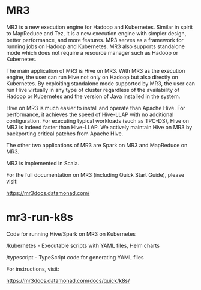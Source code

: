 MR3
===
MR3 is a new execution engine for Hadoop and Kubernetes. Similar in spirit to
MapReduce and Tez, it is a new execution engine with simpler design, better
performance, and more features. MR3 serves as a framework for running jobs on
Hadoop and Kubernetes. MR3 also supports standalone mode which does not require
a resource manager such as Hadoop or Kubernetes.

The main application of MR3 is Hive on MR3. With MR3 as the execution engine,
the user can run Hive not only on Hadoop but also directly on Kubernetes.  By
exploiting standalone mode supported by MR3, the user can run Hive virtually in
any type of cluster regardless of the availability of Hadoop or Kubernetes and
the version of Java installed in the system.

Hive on MR3 is much easier to install and operate than Apache Hive. For
performance, it achieves the speed of Hive-LLAP with no additional
configuration. For executing typical workloads (such as TPC-DS), Hive on MR3 is
indeed faster than Hive-LLAP. We actively maintain Hive on MR3 by backporting
critical patches from Apache Hive.

The other two applications of MR3 are Spark on MR3 and MapReduce on MR3.

MR3 is implemented in Scala.

For the full documentation on MR3 (including Quick Start Guide), please visit:

  https://mr3docs.datamonad.com/

mr3-run-k8s
===========
Code for running Hive/Spark on MR3 on Kubernetes

  /kubernetes - Executable scripts with YAML files, Helm charts

  /typescript - TypeScript code for generating YAML files

For instructions, visit:

  https://mr3docs.datamonad.com/docs/quick/k8s/ 


